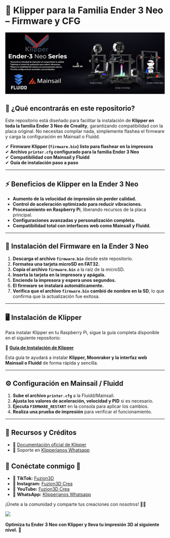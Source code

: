 # 🚀 Klipper para la Familia Ender 3 Neo – Firmware y CFG  

<p align="center">
  <img src="neo.png" alt="Ender 3 Neo con Klipper" width="1000"/>
</p>

## 📌 ¿Qué encontrarás en este repositorio?  
Este repositorio está diseñado para facilitar la instalación de **Klipper en toda la familia Ender 3 Neo de Creality**, garantizando compatibilidad con la placa original. No necesitas compilar nada, simplemente flashea el firmware y carga la configuración en Mainsail o Fluidd.  

✔ **Firmware Klipper (`firmware.bin`) listo para flashear en la impresora**  
✔ **Archivo `printer.cfg` configurado para la familia Ender 3 Neo**  
✔ **Compatibilidad con Mainsail y Fluidd**  
✔ **Guía de instalación paso a paso**  

---

## ⚡ Beneficios de Klipper en la Ender 3 Neo  
- **Aumento de la velocidad de impresión sin perder calidad.**  
- **Control de aceleración optimizado para reducir vibraciones.**  
- **Procesamiento en Raspberry Pi**, liberando recursos de la placa principal.  
- **Configuraciones avanzadas y personalización completa.**  
- **Compatibilidad total con interfaces web como Mainsail y Fluidd.**  

---

## 🔧 Instalación del Firmware en la Ender 3 Neo  
1. **Descarga el archivo `firmware.bin`** desde este repositorio.  
2. **Formatea una tarjeta microSD en FAT32.**  
3. **Copia el archivo `firmware.bin`** a la raíz de la microSD.  
4. **Inserta la tarjeta en la impresora y apágala.**  
5. **Enciende la impresora y espera unos segundos.**  
6. **El firmware se instalará automáticamente.**  
7. **Verifica que el archivo `firmware.bin` cambió de nombre en la SD**, lo que confirma que la actualización fue exitosa.  

---

## 🖥 Instalación de Klipper  
Para instalar Klipper en tu Raspberry Pi, sigue la guía completa disponible en el siguiente repositorio:  

🔗 **[Guía de Instalación de Klipper](https://github.com/dw-0/kiauh)**  

Esta guía te ayudará a instalar **Klipper, Moonraker y la interfaz web Mainsail o Fluidd** de forma rápida y sencilla.  

---

## ⚙️ Configuración en Mainsail / Fluidd  
1. **Sube el archivo `printer.cfg`** a la Fluidd/Mainsail.  
2. **Ajusta los valores de aceleración, velocidad y PID** si es necesario.  
3. **Ejecuta `FIRMWARE_RESTART`** en la consola para aplicar los cambios.  
4. **Realiza una prueba de impresión** para verificar el funcionamiento.  

---

## 🔗 Recursos y Créditos
- 📄 [Documentación oficial de Klipper](https://www.klipper3d.org/)
- 💬 Soporte en [Klipperianos Whatsapp](https://chat.whatsapp.com/IHaUnmBsNPnJ1kDIenCrmT)

## 📢 Conéctate conmigo 📢

- 🔗 **TikTok:** [Fuzion3D](https://www.tiktok.com/@fuzion3d)
- 📸 **Instagram:** [Fuzion3D Crea](https://www.instagram.com/fuzion3dcrea)
- 🎥 **YouTube:** [Fuzion3D Crea](https://youtube.com/@fuzion3dcrea)
- 💬 **WhatsApp:** [Klipperianos Whatsapp](https://chat.whatsapp.com/IHaUnmBsNPnJ1kDIenCrmT)

¡Únete a la comunidad y comparte tus creaciones con nosotros! 🚀🔥

<a href="https://www.buymeacoffee.com/fuzion3d"><img src="https://img.buymeacoffee.com/button-api/?text=Apoya al creador&emoji=&slug=fuzion3d&button_colour=FFDD00&font_colour=000000&font_family=Lato&outline_colour=000000&coffee_colour=ffffff" /></a>

**Optimiza tu Ender 3 Neo con Klipper y lleva tu impresión 3D al siguiente nivel.** 🚀  


